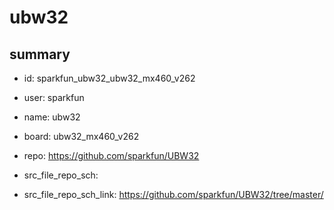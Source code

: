 # ubw32
 
## summary 
* id: sparkfun_ubw32_ubw32_mx460_v262
* user: sparkfun
* name: ubw32
* board: ubw32_mx460_v262
* repo: https://github.com/sparkfun/UBW32



* src_file_repo_sch: 
* src_file_repo_sch_link: https://github.com/sparkfun/UBW32/tree/master/






